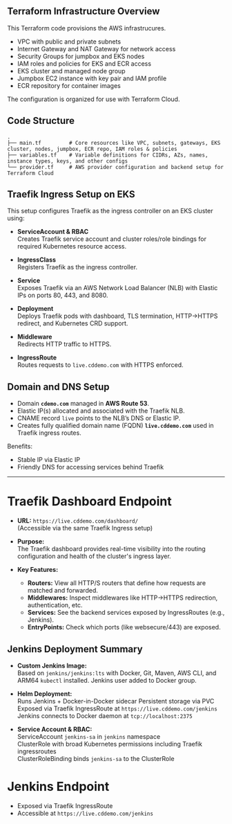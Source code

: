 ## Terraform Infrastructure Overview

This Terraform code provisions the AWS infrastrucures.

- VPC with public and private subnets
- Internet Gateway and NAT Gateway for network access
- Security Groups for jumpbox and EKS nodes
- IAM roles and policies for EKS and ECR access
- EKS cluster and managed node group
- Jumpbox EC2 instance with key pair and IAM profile
- ECR repository for container images

The configuration is organized for use with Terraform Cloud.

## Code Structure

```text
.
├── main.tf         # Core resources like VPC, subnets, gateways, EKS cluster, nodes, jumpbox, ECR repo, IAM roles & policies
├── variables.tf    # Variable definitions for CIDRs, AZs, names, instance types, keys, and other configs
└── provider.tf     # AWS provider configuration and backend setup for Terraform Cloud
```
## Traefik Ingress Setup on EKS

This setup configures Traefik as the ingress controller on an EKS cluster using:

- **ServiceAccount & RBAC**  
  Creates Traefik service account and cluster roles/role bindings for required Kubernetes resource access.

- **IngressClass**  
  Registers Traefik as the ingress controller.

- **Service**  
  Exposes Traefik via an AWS Network Load Balancer (NLB) with Elastic IPs on ports 80, 443, and 8080.

- **Deployment**  
  Deploys Traefik pods with dashboard, TLS termination, HTTP->HTTPS redirect, and Kubernetes CRD support.

- **Middleware**  
  Redirects HTTP traffic to HTTPS.

- **IngressRoute**  
  Routes requests to `live.cddemo.com` with HTTPS enforced.

## Domain and DNS Setup

- Domain **`cdemo.com`** managed in **AWS Route 53**.
- Elastic IP(s) allocated and associated with the Traefik NLB.
- CNAME record `live` points to the NLB’s DNS or Elastic IP.
- Creates fully qualified domain name (FQDN) **`live.cddemo.com`** used in Traefik ingress routes.

Benefits:  
- Stable IP via Elastic IP  
- Friendly DNS for accessing services behind Traefik

---

# Traefik Dashboard Endpoint

- **URL:** `https://live.cddemo.com/dashboard/`  
  (Accessible via the same Traefik Ingress setup)

- **Purpose:**  
  The Traefik dashboard provides real-time visibility into the routing configuration and health of the cluster's ingress layer.

- **Key Features:**
  - **Routers:** View all HTTP/S routers that define how requests are matched and forwarded.
  - **Middlewares:** Inspect middlewares like HTTP->HTTPS redirection, authentication, etc.
  - **Services:** See the backend services exposed by IngressRoutes (e.g., Jenkins).
  - **EntryPoints:** Check which ports (like websecure/443) are exposed.

## Jenkins Deployment Summary

- **Custom Jenkins Image:**  
  Based on `jenkins/jenkins:lts` with Docker, Git, Maven, AWS CLI, and ARM64 `kubectl` installed. Jenkins user added to Docker group.

- **Helm Deployment:**  
  Runs Jenkins + Docker-in-Docker sidecar 
  Persistent storage via PVC  
  Exposed via Traefik IngressRoute at `https://live.cddemo.com/jenkins`  
  Jenkins connects to Docker daemon at `tcp://localhost:2375`

- **Service Account & RBAC:**  
  ServiceAccount `jenkins-sa` in `jenkins` namespace  
  ClusterRole with broad Kubernetes permissions including Traefik ingressroutes  
  ClusterRoleBinding binds `jenkins-sa` to the ClusterRole

# Jenkins Endpoint

- Exposed via Traefik IngressRoute  
- Accessible at `https://live.cddemo.com/jenkins`  



